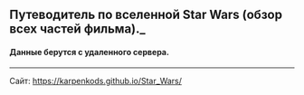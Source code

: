 ## Путеводитель  по вселенной Star Wars (обзор всех частей фильма)._

#### Данные берутся с удаленного сервера.
***
Сайт: https://karpenkods.github.io/Star_Wars/



